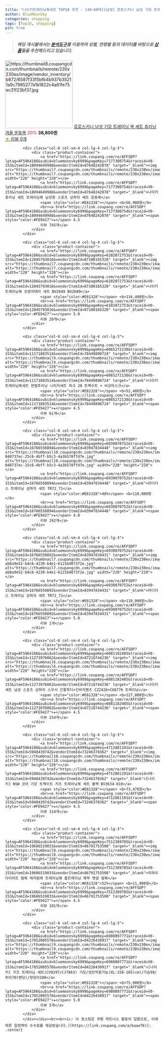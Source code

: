 ```yaml
---
title: "나이키트레이닝복세트 TOP10 추천 - [40~60대][남성] 로로스키니 남성 기모 트레이닝 복 세트 츄리닝 겨울 운동복"
author: BlueMoonSky
categories: shopping
tags: [Top10, shopping]
pin: true
---
```


> ##### 해당 게시물에서는 [**분석도구**](https://itemscout.io/)를 이용하여 **성별**, **연령별** 등의 데이터를 바탕으로 [**상품**](https://link.coupang.com/a/baae76)들을 추천해드리고 있습니다.
<div class="container"><div class="row">
            <div class="col-6 col-sm-4 col-lg-4 col-lg-3">
                <div class="product-container">
                    <a href="https://link.coupang.com/re/AFFSDP?lptag=AF5964186&subid=bluemoonsky6999&pageKey=6994871182&traceid=V0-153&itemId=17131845156&vendorItemId=84304942933" target="_blank"><img src="https://thumbnail8.coupangcdn.com/thumbnails/remote/230x230ex/image/vendor_inventory/b872/6587f33f5bfb4b937b35211a9c7985277a1b1822c4a61fe75ec31f23bf37.jpg" alt="https://thumbnail8.coupangcdn.com/thumbnails/remote/230x230ex/image/vendor_inventory/b872/6587f33f5bfb4b937b35211a9c7985277a1b1822c4a61fe75ec31f23bf37.jpg" width="220" height="220"></a>
                    <a href="https://link.coupang.com/re/AFFSDP?lptag=AF5964186&subid=bluemoonsky6999&pageKey=6994871182&traceid=V0-153&itemId=17131845156&vendorItemId=84304942933" target="_blank">로로스키니 남성 기모 트레이닝 복 세트 츄리닝 겨울 운동복</a>
                    <span style="color:#E61328">20%</span> <b>38,800원</b>
                    <br><a href="https://link.coupang.com/re/AFFSDP?lptag=AF5964186&subid=bluemoonsky6999&pageKey=6994871182&traceid=V0-153&itemId=17131845156&vendorItemId=84304942933" target="_blank"><span style="color:#FE9427">★</span> 
                    리뷰 0개</a>
                </div>
            </div>
            
            <div class="col-6 col-sm-4 col-lg-4 col-lg-3">
                <div class="product-container">
                    <a href="https://link.coupang.com/re/AFFSDP?lptag=AF5964186&subid=bluemoonsky6999&pageKey=7177300754&traceid=V0-153&itemId=18094649988&vendorItemId=87648242078" target="_blank"><img src="https://thumbnail7.coupangcdn.com/thumbnails/remote/230x230ex/image/vendor_inventory/3bd4/f938cea02b61d40cd624e4efb27f85eb460ed8c3fd93de9c2a6e1770f905.jpg" alt="https://thumbnail7.coupangcdn.com/thumbnails/remote/230x230ex/image/vendor_inventory/3bd4/f938cea02b61d40cd624e4efb27f85eb460ed8c3fd93de9c2a6e1770f905.jpg" width="220" height="220"></a>
                    <a href="https://link.coupang.com/re/AFFSDP?lptag=AF5964186&subid=bluemoonsky6999&pageKey=7177300754&traceid=V0-153&itemId=18094649988&vendorItemId=87648242078" target="_blank">나이키 츄리닝 세트 트레이닝복 남성용 스포츠 상하의 세트 운동복</a>
                    <span style="color:#E61328"></span> <b>56,900원</b>
                    <br><a href="https://link.coupang.com/re/AFFSDP?lptag=AF5964186&subid=bluemoonsky6999&pageKey=7177300754&traceid=V0-153&itemId=18094649988&vendorItemId=87648242078" target="_blank"><span style="color:#FE9427">★</span> 4.5
                    리뷰 745개</a>
                </div>
            </div>
            
            <div class="col-6 col-sm-4 col-lg-4 col-lg-3">
                <div class="product-container">
                    <a href="https://link.coupang.com/re/AFFSDP?lptag=AF5964186&subid=bluemoonsky6999&pageKey=6102072753&traceid=V0-153&itemId=12045793016&vendorItemId=87100165320" target="_blank"><img src="https://thumbnail7.coupangcdn.com/thumbnails/remote/230x230ex/image/vendor_inventory/f49f/85a6553a3606ffe08b23fe7b024fd31687eef80a797342e6e8748e35dc93.jpg" alt="https://thumbnail7.coupangcdn.com/thumbnails/remote/230x230ex/image/vendor_inventory/f49f/85a6553a3606ffe08b23fe7b024fd31687eef80a797342e6e8748e35dc93.jpg" width="220" height="220"></a>
                    <a href="https://link.coupang.com/re/AFFSDP?lptag=AF5964186&subid=bluemoonsky6999&pageKey=6102072753&traceid=V0-153&itemId=12045793016&vendorItemId=87100165320" target="_blank">나이키 트레이닝복 프렌치테리 세트 BV2649 BV2680</a>
                    <span style="color:#E61328"></span> <b>134,400원</b>
                    <br><a href="https://link.coupang.com/re/AFFSDP?lptag=AF5964186&subid=bluemoonsky6999&pageKey=6102072753&traceid=V0-153&itemId=12045793016&vendorItemId=87100165320" target="_blank"><span style="color:#FE9427">★</span> 5.0
                    리뷰 20개</a>
                </div>
            </div>
            
            <div class="col-6 col-sm-4 col-lg-4 col-lg-3">
                <div class="product-container">
                    <a href="https://link.coupang.com/re/AFFSDP?lptag=AF5964186&subid=bluemoonsky6999&pageKey=6065272130&traceid=V0-153&itemId=11171883514&vendorItemId=78449890724" target="_blank"><img src="https://thumbnail9.coupangcdn.com/thumbnails/remote/230x230ex/image/vendor_inventory/ab9e/a2b7bd65e99aef74e8d204747e9cbccba12ea11dad38386ebec94112cb69.jpg" alt="https://thumbnail9.coupangcdn.com/thumbnails/remote/230x230ex/image/vendor_inventory/ab9e/a2b7bd65e99aef74e8d204747e9cbccba12ea11dad38386ebec94112cb69.jpg" width="220" height="220"></a>
                    <a href="https://link.coupang.com/re/AFFSDP?lptag=AF5964186&subid=bluemoonsky6999&pageKey=6065272130&traceid=V0-153&itemId=11171883514&vendorItemId=78449890724" target="_blank">나이키 트레이닝복세트 한벌추리닝 나이키세트 파크 20 트랙수트 + 비코마스크</a>
                    <span style="color:#E61328"></span> <b>52,400원</b>
                    <br><a href="https://link.coupang.com/re/AFFSDP?lptag=AF5964186&subid=bluemoonsky6999&pageKey=6065272130&traceid=V0-153&itemId=11171883514&vendorItemId=78449890724" target="_blank"><span style="color:#FE9427">★</span> 4.5
                    리뷰 61개</a>
                </div>
            </div>
            
            <div class="col-6 col-sm-4 col-lg-4 col-lg-3">
                <div class="product-container">
                    <a href="https://link.coupang.com/re/AFFSDP?lptag=AF5964186&subid=bluemoonsky6999&pageKey=6930070752&traceid=V0-153&itemId=16766550894&vendorItemId=83947834448" target="_blank"><img src="https://thumbnail10.coupangcdn.com/thumbnails/remote/230x230ex/image/retail/images/3017630248248990-040737ec-25c6-4bff-b5c3-4a3b578ffd7e.jpg" alt="https://thumbnail10.coupangcdn.com/thumbnails/remote/230x230ex/image/retail/images/3017630248248990-040737ec-25c6-4bff-b5c3-4a3b578ffd7e.jpg" width="220" height="220"></a>
                    <a href="https://link.coupang.com/re/AFFSDP?lptag=AF5964186&subid=bluemoonsky6999&pageKey=6930070752&traceid=V0-153&itemId=16766550894&vendorItemId=83947834448" target="_blank">아디다스 트레이닝 상하의 세트 TR72_71</a>
                    <span style="color:#E61328">48%</span> <b>110,000원</b>
                    <br><a href="https://link.coupang.com/re/AFFSDP?lptag=AF5964186&subid=bluemoonsky6999&pageKey=6930070752&traceid=V0-153&itemId=16766550894&vendorItemId=83947834448" target="_blank"><span style="color:#FE9427">★</span> 4.0
                    리뷰 292개</a>
                </div>
            </div>
            
            <div class="col-6 col-sm-4 col-lg-4 col-lg-3">
                <div class="product-container">
                    <a href="https://link.coupang.com/re/AFFSDP?lptag=AF5964186&subid=bluemoonsky6999&pageKey=6930070752&traceid=V0-153&itemId=16766550892&vendorItemId=83947834431" target="_blank"><img src="https://thumbnail7.coupangcdn.com/thumbnails/remote/230x230ex/image/retail/images/1934766706039434-ab8a9e52-b4c6-4238-b4e1-6121b4073f2e.jpg" alt="https://thumbnail7.coupangcdn.com/thumbnails/remote/230x230ex/image/retail/images/1934766706039434-ab8a9e52-b4c6-4238-b4e1-6121b4073f2e.jpg" width="220" height="220"></a>
                    <a href="https://link.coupang.com/re/AFFSDP?lptag=AF5964186&subid=bluemoonsky6999&pageKey=6930070752&traceid=V0-153&itemId=16766550892&vendorItemId=83947834431" target="_blank">아디다스 트레이닝 상하의 세트 TR72_71</a>
                    <span style="color:#E61328"></span> <b>110,000원</b>
                    <br><a href="https://link.coupang.com/re/AFFSDP?lptag=AF5964186&subid=bluemoonsky6999&pageKey=6930070752&traceid=V0-153&itemId=16766550892&vendorItemId=83947834431" target="_blank"><span style="color:#FE9427">★</span> 5.0
                    리뷰 1개</a>
                </div>
            </div>
            
            <div class="col-6 col-sm-4 col-lg-4 col-lg-3">
                <div class="product-container">
                    <a href="https://link.coupang.com/re/AFFSDP?lptag=AF5964186&subid=bluemoonsky6999&pageKey=6081182485&traceid=V0-153&itemId=11273976062&vendorItemId=87218744236" target="_blank"><img src="https://thumbnail6.coupangcdn.com/thumbnails/remote/230x230ex/image/vendor_inventory/6c7d/f02785aa86c094db26cd6cb36e461ddd4e90c7d2647a49902f22348feb55.jpg" alt="https://thumbnail6.coupangcdn.com/thumbnails/remote/230x230ex/image/vendor_inventory/6c7d/f02785aa86c094db26cd6cb36e461ddd4e90c7d2647a49902f22348feb55.jpg" width="220" height="220"></a>
                    <a href="https://link.coupang.com/re/AFFSDP?lptag=AF5964186&subid=bluemoonsky6999&pageKey=6081182485&traceid=V0-153&itemId=11273976062&vendorItemId=87218744236" target="_blank">나이키세트 남성 스포츠 상하의 스우시 긴팔후디+긴바지팬츠 CZ2426+CU6776 트레이닝</a>
                    <span style="color:#E61328"></span> <b>127,000원</b>
                    <br><a href="https://link.coupang.com/re/AFFSDP?lptag=AF5964186&subid=bluemoonsky6999&pageKey=6081182485&traceid=V0-153&itemId=11273976062&vendorItemId=87218744236" target="_blank"><span style="color:#FE9427">★</span> 4.5
                    리뷰 254개</a>
                </div>
            </div>
            
            <div class="col-6 col-sm-4 col-lg-4 col-lg-3">
                <div class="product-container">
                    <a href="https://link.coupang.com/re/AFFSDP?lptag=AF5964186&subid=bluemoonsky6999&pageKey=4712881191&traceid=V0-153&itemId=5948439742&vendorItemId=73246378362" target="_blank"><img src="https://thumbnail10.coupangcdn.com/thumbnails/remote/230x230ex/image/vendor_inventory/6b21/83226fd8178ef6ab9a1a4c266dbc0c6183121bc1332298742e01491b7145.jpg" alt="https://thumbnail10.coupangcdn.com/thumbnails/remote/230x230ex/image/vendor_inventory/6b21/83226fd8178ef6ab9a1a4c266dbc0c6183121bc1332298742e01491b7145.jpg" width="220" height="220"></a>
                    <a href="https://link.coupang.com/re/AFFSDP?lptag=AF5964186&subid=bluemoonsky6999&pageKey=4712881191&traceid=V0-153&itemId=5948439742&vendorItemId=73246378362" target="_blank">[나이키] NSW 코어 기모 트랙수트 키즈 트레이닝복 세트 블랙 BV3634-010</a>
                    <span style="color:#E61328"></span> <b>73,470원</b>
                    <br><a href="https://link.coupang.com/re/AFFSDP?lptag=AF5964186&subid=bluemoonsky6999&pageKey=4712881191&traceid=V0-153&itemId=5948439742&vendorItemId=73246378362" target="_blank"><span style="color:#FE9427">★</span> 4.5
                    리뷰 314개</a>
                </div>
            </div>
            
            <div class="col-6 col-sm-4 col-lg-4 col-lg-3">
                <div class="product-container">
                    <a href="https://link.coupang.com/re/AFFSDP?lptag=AF5964186&subid=bluemoonsky6999&pageKey=7512389785&traceid=V0-153&itemId=19686519033&vendorItemId=86791753508" target="_blank"><img src="https://thumbnail8.coupangcdn.com/thumbnails/remote/230x230ex/image/vendor_inventory/c039/6ca622b2283a04d724903134569b816576cfc5c12bad5f35258c6e29e298.jpg" alt="https://thumbnail8.coupangcdn.com/thumbnails/remote/230x230ex/image/vendor_inventory/c039/6ca622b2283a04d724903134569b816576cfc5c12bad5f35258c6e29e298.jpg" width="220" height="220"></a>
                    <a href="https://link.coupang.com/re/AFFSDP?lptag=AF5964186&subid=bluemoonsky6999&pageKey=7512389785&traceid=V0-153&itemId=19686519033&vendorItemId=86791753508" target="_blank">리하이 다이어트 땀복 여자땀복 트레이닝복 홈트레이닝 복부 뱃살 땀복</a>
                    <span style="color:#E61328">52%</span> <b>11,900원</b>
                    <br><a href="https://link.coupang.com/re/AFFSDP?lptag=AF5964186&subid=bluemoonsky6999&pageKey=7512389785&traceid=V0-153&itemId=19686519033&vendorItemId=86791753508" target="_blank"><span style="color:#FE9427">★</span> 4.5
                    리뷰 101개</a>
                </div>
            </div>
            
            <div class="col-6 col-sm-4 col-lg-4 col-lg-3">
                <div class="product-container">
                    <a href="https://link.coupang.com/re/AFFSDP?lptag=AF5964186&subid=bluemoonsky6999&pageKey=6980897771&traceid=V0-153&itemId=17052005576&vendorItemId=84226438917" target="_blank"><img src="https://thumbnail9.coupangcdn.com/thumbnails/remote/230x230ex/image/vendor_inventory/e27f/07cbdb46402c3f8a04fdada768fc91d283cc808f42d3752fe7108302ae54.jpg" alt="https://thumbnail9.coupangcdn.com/thumbnails/remote/230x230ex/image/vendor_inventory/e27f/07cbdb46402c3f8a04fdada768fc91d283cc808f42d3752fe7108302ae54.jpg" width="220" height="220"></a>
                    <a href="https://link.coupang.com/re/AFFSDP?lptag=AF5964186&subid=bluemoonsky6999&pageKey=6980897771&traceid=V0-153&itemId=17052005576&vendorItemId=84226438917" target="_blank">[나이키] 키즈 트레이닝 세트(CV9297/CJ7863) 기모/성인착용가능(XL:158-165(cm)/가슴98/허리70(밴딩)/엉덩이100</a>
                    <span style="color:#E61328"></span> <b>75,900원</b>
                    <br><a href="https://link.coupang.com/re/AFFSDP?lptag=AF5964186&subid=bluemoonsky6999&pageKey=6980897771&traceid=V0-153&itemId=17052005576&vendorItemId=84226438917" target="_blank"><span style="color:#FE9427">★</span> 5.0
                    리뷰 5개</a>
                </div>
            </div>
            </div></div><br><br>[👉 이 포스팅은 쿠팡 파트너스 활동의 일환으로, 이에 따른 일정액의 수수료를 제공받습니다.](https://link.coupang.com/a/baae76){: .center}